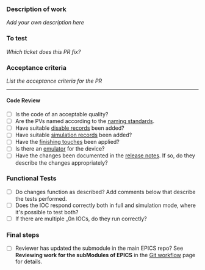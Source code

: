 ### Description of work

*Add your own description here*

### To test

*Which ticket does this PR fix?*

### Acceptance criteria

*List the acceptance criteria for the PR*

---

#### Code Review

- [ ] Is the code of an acceptable quality?
- [ ] Are the PVs named according to the [naming standards](https://github.com/ISISComputingGroup/ibex_developers_manual/wiki/PV-Naming).
- [ ] Have suitable [disable records](https://github.com/ISISComputingGroup/ibex_developers_manual/wiki/Disable-records) been added?
- [ ] Have suitable [simulation records](https://github.com/ISISComputingGroup/ibex_developers_manual/wiki/Record-Simulation) been added?
- [ ] Have the [finishing touches](https://github.com/ISISComputingGroup/ibex_developers_manual/wiki/IOC-Finishing-Touches) been applied?
- [ ] Is there an [emulator](https://github.com/ISISComputingGroup/ibex_developers_manual/wiki/Emulating-Devices) for the device?
- [ ] Have the changes been documented in the [release notes](https://github.com/ISISComputingGroup/IBEX/wiki/ReleaseNotes_Dev). If so, do they describe the changes appropriately?

### Functional Tests

- [ ] Do changes function as described? Add comments below that describe the tests performed.
- [ ] Does the IOC respond correctly both in full and simulation mode, where it's possible to test both?
- [ ] If there are multiple _0n IOCs, do they run correctly?

### Final steps

- [ ] Reviewer has updated the submodule in the main EPICS repo? See **Reviewing work for the subModules of EPICS** in the [Git workflow](https://github.com/ISISComputingGroup/ibex_developers_manual/wiki/Git-workflow) page for details.
